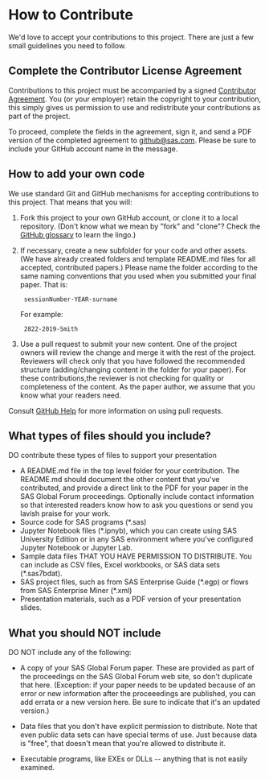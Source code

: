 # How to Contribute

We'd love to accept your contributions to this project. There are
just a few small guidelines you need to follow.

## Complete the Contributor License Agreement

Contributions to this project must be accompanied by a signed
[Contributor Agreement](ContributorAgreement.pdf).
You (or your employer) retain the copyright to your contribution,
this simply gives us permission to use and redistribute your contributions as
part of the project.

To proceed, complete the fields in the agreement, sign it, and send a PDF version of the completed agreement to [github@sas.com](mailto:github@sas.com).  Please be sure to include your GitHub account name in the message.

## How to add your own code

We use standard Git and GitHub mechanisms for accepting contributions to this
project.  That means that you will:

1. Fork this project to your own GitHub account, or clone it to a local repository.        (Don't know what we mean by "fork" and "clone"? Check the 
   [GitHub glossary](https://help.github.com/articles/github-glossary/) to learn the lingo.)

2. If necessary, create a new subfolder for your code and other assets.  (We have already created folders and template README.md files for all accepted, contributed     papers.) Please name the folder according to the same naming conventions that you used when you submitted your final paper.  That is:

        sessionNumber-YEAR-surname

   For example:

        2822-2019-Smith

3. Use a pull request to submit your new content.  One of the project owners will
   review the change and merge it with the rest of the project.  Reviewers will check only that you have followed the recommended structure (adding/changing content
   in the folder for your paper).  For these contributions,the reviewer is not checking for quality or completeness of the content.  As the paper author, we assume that you know what your readers need.

Consult [GitHub Help](https://help.github.com/articles/about-pull-requests/) for more information on using pull requests.

## What types of files should you include?

DO contribute these types of files to support your presentation

* A README.md file in the top level folder for your contribution.  The README.md 
  should document the other content that you've contributed, and provide a direct
  link to the PDF for your paper in the SAS Global Forum proceedings.  Optionally
  include contact information so that interested readers know how to ask you questions
  or send you lavish praise for your work.
* Source code for SAS programs (\*.sas)
* Jupyter Notebook files (\*.ipnyb), which you can create using SAS University Edition
  or in any SAS environment where you've configured Jupyter Notebook or Jupyter Lab.
* Sample data files THAT YOU HAVE PERMISSION TO DISTRIBUTE.  You can include as CSV
  files, Excel workbooks, or SAS data sets (\*.sas7bdat).
* SAS project files, such as from SAS Enterprise Guide (\*.egp) or flows from SAS
  Enterprise Miner (\*.xml)
* Presentation materials, such as a PDF version of your presentation slides.

## What you should NOT include

DO NOT include any of the following:

* A copy of your SAS Global Forum paper.  These are provided as part of the proceedings on the SAS Global Forum web site, so don't duplicate that here.  (Exception: if your paper needs to be updated because of an error or new information after the proceeedings are published, you can add errata or a new version here.  Be sure to indicate that it's an updated version.)

* Data files that you don't have explicit permission to distribute.  Note that even public data sets can have special terms of use.  Just because data is "free", that doesn't mean that you're allowed to distribute it.

* Executable programs, like EXEs or DLLs -- anything that is not easily examined.